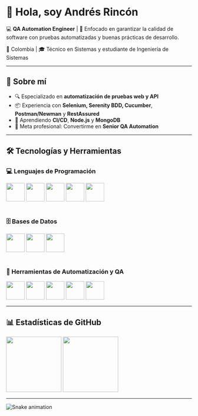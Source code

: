 # 👋 Hola, soy Andrés Rincón

💻 **QA Automation Engineer** | 🎯 Enfocado en garantizar la calidad de software con pruebas automatizadas y buenas prácticas de desarrollo.  

📍 Colombia | 🎓 Técnico en Sistemas y estudiante de Ingeniería de Sistemas  

---

## 🚀 Sobre mí
- 🔍 Especializado en **automatización de pruebas web y API**  
- 📦 Experiencia con **Selenium, Serenity BDD, Cucumber**, **Postman/Newman** y **RestAssured**  
- 🌱 Aprendiendo **CI/CD**, **Node.js** y **MongoDB**  
- 🎯 Meta profesional: Convertirme en **Senior QA Automation**  

---

## 🛠️ Tecnologías y Herramientas

### 💻 Lenguajes de Programación
<div>
  <img src="https://cdn.jsdelivr.net/gh/devicons/devicon/icons/java/java-original-wordmark.svg" width="50" height="50"/>
  <img src="https://cdn.jsdelivr.net/gh/devicons/devicon/icons/javascript/javascript-original.svg" width="50" height="50"/>
  <img src="https://cdn.jsdelivr.net/gh/devicons/devicon/icons/python/python-original.svg" width="50" height="50"/>
  <img src="https://cdn.jsdelivr.net/gh/devicons/devicon/icons/html5/html5-original.svg" width="50" height="50"/>
  <img src="https://cdn.jsdelivr.net/gh/devicons/devicon/icons/css3/css3-original.svg" width="50" height="50"/>
</div><br/>

### 🗄️ Bases de Datos
<div>
  <img src="https://cdn.jsdelivr.net/gh/devicons/devicon/icons/mongodb/mongodb-original-wordmark.svg" width="50" height="50"/>
  <img src="https://cdn.jsdelivr.net/gh/devicons/devicon/icons/postgresql/postgresql-original.svg" width="50" height="50"/>
  <img src="https://cdn.jsdelivr.net/gh/devicons/devicon/icons/mysql/mysql-original-wordmark.svg" width="50" height="50"/>
</div><br/>

### 🧪 Herramientas de Automatización y QA
<div>
  <img src="https://cdn.jsdelivr.net/gh/devicons/devicon/icons/selenium/selenium-original.svg" width="50" height="50"/>
  <img src="https://cdn.jsdelivr.net/gh/devicons/devicon/icons/cucumber/cucumber-plain.svg" width="50" height="50"/>
  <img src="https://cdn.jsdelivr.net/gh/devicons/devicon/icons/playwright/playwright-original.svg" width="50" height="50"/>
  <img src="https://cdn.jsdelivr.net/gh/devicons/devicon/icons/postman/postman-original.svg" width="50" height="50"/>
  <img src="https://cdn.jsdelivr.net/gh/devicons/devicon/icons/gradle/gradle-original-wordmark.svg" width="50" height="50"/>
</div>

---

## 📊 Estadísticas de GitHub
<div>
  <img height="150" src="https://github-readme-stats.vercel.app/api?username=camilorinconr&show_icons=true&theme=merko"/>
  <img height="150" src="https://github-readme-stats.vercel.app/api/top-langs/?username=camilorinconr&layout=compact&langs_count=6&theme=merko"/>
</div>

---

![Snake animation](https://github.com/camilorinconr/camilorinconr/blob/output/github-contribution-grid-snake.svg)
